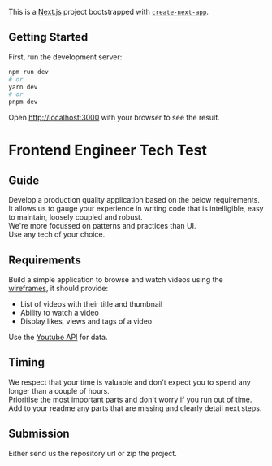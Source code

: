 This is a [Next.js](https://nextjs.org/) project bootstrapped with [`create-next-app`](https://github.com/vercel/next.js/tree/canary/packages/create-next-app).

## Getting Started

First, run the development server:

```bash
npm run dev
# or
yarn dev
# or
pnpm dev
```

Open [http://localhost:3000](http://localhost:3000) with your browser to see the result.

# Frontend Engineer Tech Test

## Guide
Develop a production quality application based on the below requirements.  
It allows us to gauge your experience in writing code that is intelligible, easy to maintain, loosely coupled and robust.  
We're more focussed on patterns and practices than UI.  
Use any tech of your choice.  

## Requirements
Build a simple application to browse and watch videos using the [wireframes](./wireframes.png), it should provide:  

- List of videos with their title and thumbnail
- Ability to watch a video
- Display likes, views and tags of a video

Use the [Youtube API](https://developers.google.com/youtube/v3/docs/videos/list) for data.  

## Timing
We respect that your time is valuable and don't expect you to spend any longer than a couple of hours.  
Prioritise the most important parts and don't worry if you run out of time.  
Add to your readme any parts that are missing and clearly detail next steps.  

## Submission
Either send us the repository url or zip the project.  